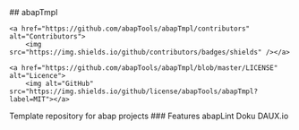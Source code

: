 <div id="top"></div>
## abapTmpl

<p align="center">

    <a href="https://github.com/abapTools/abapTmpl/contributors" alt="Contributors">
        <img src="https://img.shields.io/github/contributors/badges/shields" /></a>
		
	<a href="https://github.com/abapTools/abapTmpl/blob/master/LICENSE" alt="Licence">
		<img alt="GitHub" src="https://img.shields.io/github/license/abapTools/abapTmpl?label=MIT"></a>




</p>
Template repository for abap projects
### Features
abapLint
Doku DAUX.io

